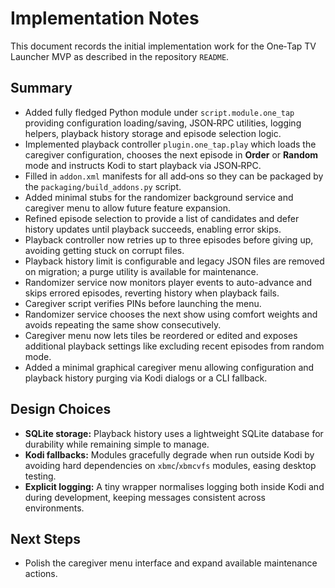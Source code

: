# Implementation Notes

This document records the initial implementation work for the One‑Tap TV Launcher
MVP as described in the repository `README`.

## Summary

- Added fully fledged Python module under `script.module.one_tap` providing
  configuration loading/saving, JSON‑RPC utilities, logging helpers, playback
  history storage and episode selection logic.
- Implemented playback controller `plugin.one_tap.play` which loads the
  caregiver configuration, chooses the next episode in **Order** or **Random**
  mode and instructs Kodi to start playback via JSON‑RPC.
- Filled in `addon.xml` manifests for all add‑ons so they can be packaged by the
  `packaging/build_addons.py` script.
- Added minimal stubs for the randomizer background service and caregiver menu
  to allow future feature expansion.
- Refined episode selection to provide a list of candidates and defer history
  updates until playback succeeds, enabling error skips.
- Playback controller now retries up to three episodes before giving up,
  avoiding getting stuck on corrupt files.
- Playback history limit is configurable and legacy JSON files are removed on
  migration; a purge utility is available for maintenance.
- Randomizer service now monitors player events to auto-advance and skips
  errored episodes, reverting history when playback fails.
- Caregiver script verifies PINs before launching the menu.
- Randomizer service chooses the next show using comfort weights and avoids
  repeating the same show consecutively.
- Caregiver menu now lets tiles be reordered or edited and exposes additional
  playback settings like excluding recent episodes from random mode.
- Added a minimal graphical caregiver menu allowing configuration and playback
  history purging via Kodi dialogs or a CLI fallback.
  
## Design Choices

- **SQLite storage:** Playback history uses a lightweight SQLite database for
  durability while remaining simple to manage.
- **Kodi fallbacks:** Modules gracefully degrade when run outside Kodi by
  avoiding hard dependencies on `xbmc`/`xbmcvfs` modules, easing desktop testing.
- **Explicit logging:** A tiny wrapper normalises logging both inside Kodi and
  during development, keeping messages consistent across environments.

## Next Steps

- Polish the caregiver menu interface and expand available maintenance
  actions.

